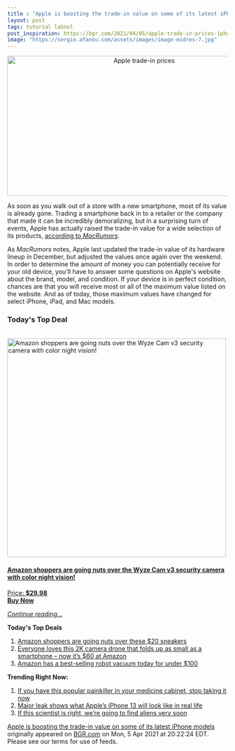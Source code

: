 ```yaml
---
title : "Apple is boosting the trade-in value on some of its latest iPhone models"
layout: post
tags: tutorial labnol
post_inspiration: https://bgr.com/2021/04/05/apple-trade-in-prices-iphone-ipad-mac-higher-value/
image: "https://sergio.afanou.com/assets/images/image-midres-7.jpg"
---
```


<center><a href="https://bgr.com/2021/04/05/apple-trade-in-prices-iphone-ipad-mac-higher-value/" class="bgr-rss-featured-image bgr-rss-test-class"><img loading="lazy" width="610" height="320" src="https://bgr.com/wp-content/uploads/2021/04/iPhone-Trade-In.jpg?quality=70&amp;strip=all&amp;w=610" class="attachment-feed_normal size-feed_normal wp-post-image" alt="Apple trade-in prices" loading="lazy" srcset="https://bgr.com/wp-content/uploads/2021/04/iPhone-Trade-In.jpg 1506w, https://bgr.com/wp-content/uploads/2021/04/iPhone-Trade-In.jpg?resize=150,79 150w, https://bgr.com/wp-content/uploads/2021/04/iPhone-Trade-In.jpg?resize=300,158 300w, https://bgr.com/wp-content/uploads/2021/04/iPhone-Trade-In.jpg?resize=768,403 768w, https://bgr.com/wp-content/uploads/2021/04/iPhone-Trade-In.jpg?resize=1024,538 1024w, https://bgr.com/wp-content/uploads/2021/04/iPhone-Trade-In.jpg?resize=610,320 610w, https://bgr.com/wp-content/uploads/2021/04/iPhone-Trade-In.jpg?resize=664,349 664w, https://bgr.com/wp-content/uploads/2021/04/iPhone-Trade-In.jpg?resize=1200,630 1200w, https://bgr.com/wp-content/uploads/2021/04/iPhone-Trade-In.jpg?resize=782,411 782w, https://bgr.com/wp-content/uploads/2021/04/iPhone-Trade-In.jpg?resize=827,434 827w, https://bgr.com/wp-content/uploads/2021/04/iPhone-Trade-In.jpg?resize=800,420 800w" sizes="(max-width: 610px) 100vw, 610px" title="Apple trade-in prices" /></a></center><p>As soon as you walk out of a store with a new smartphone, most of its value is already gone. Trading a smartphone back in to a retailer or the company that made it can be incredibly demoralizing, but in a surprising turn of events, Apple has actually raised the trade-in value for a wide selection of its products, <a href="https://www.macrumors.com/2021/04/05/apple-ipad-select-mac-iphone-11-trade-in-value/">according to <em>MacRumors</em></a>.</p>
<p>As <em>MacRumors</em> notes, Apple last updated the trade-in value of its hardware lineup in December, but adjusted the values once again over the weekend. In order to determine the amount of money you can potentially receive for your old device, you'll have to answer some questions on Apple's website about the brand, model, and condition. If your device is in perfect condition, chances are that you will receive most or all of the maximum value listed on the website. And as of today, those maximum values have changed for select iPhone, iPad, and Mac models.</p>
<h3>Today's Top Deal</h3>
<p><a href="https://www.amazon.com/dp/B08N66W9WG?tag=b0c55topdeals-20"><br><img height="500px" width="500px" src="https://m.media-amazon.com/images/I/51Zhst0pADL.jpg" alt="Amazon shoppers are going nuts over the Wyze Cam v3 security camera with color night vision!"><br></a></p>
<h4><a href="https://www.amazon.com/dp/B08N66W9WG?tag=b0c55rss-20">Amazon shoppers are going nuts over the Wyze Cam v3 security camera with color night vision!</a></h4>
<p><a href="https://www.amazon.com/dp/B08N66W9WG?tag=b0c55rss-20">Price: <strong>$29.98</strong></a><br><strong><a href="https://www.amazon.com/dp/B08N66W9WG?tag=b0c55rss-20">Buy Now</a></strong></p>
<p><a href="https://bgr.com/2021/04/05/apple-trade-in-prices-iphone-ipad-mac-higher-value/" class="more-link"><em>Continue reading...</em></a></p>

<p><strong>Today's Top Deals</strong></p>
<ol>
<li><a href="https://bgr.com/2021/04/05/amazon-shoppers-are-going-nuts-over-these-20-sneakers/?utm_source=rss&#038;utm_campaign=topdeals">Amazon shoppers are going nuts over these $20 sneakers</a></li>
<li><a href="https://bgr.com/2021/04/05/drone-with-camera-amazon-best-deal-april-2021-potensic-elfin/?utm_source=rss&#038;utm_campaign=topdeals">Everyone loves this 2K camera drone that folds up as small as a smartphone &#8211; now it&#8217;s $60 at Amazon</a></li>
<li><a href="https://bgr.com/2021/04/05/best-robot-vacuum-deals-on-amazon-april-2021/?utm_source=rss&#038;utm_campaign=topdeals">Amazon has a best-selling robot vacuum today for under $100</a></li>
</ol>

<p><strong>Trending Right Now:</strong></p>
<ol>
<li><a href="https://bgr.com/2021/04/05/drug-recall-acetaminophen-tablets/">If you have this popular painkiller in your medicine cabinet, stop taking it now</a></li>
<li><a href="https://bgr.com/2021/04/05/iphone-13-pro-release-notch-smaller-design-mockup/">Major leak shows what Apple&#8217;s iPhone 13 will look like in real life</a></li>
<li><a href="https://bgr.com/2021/04/05/alien-life-discovery-james-webb/">If this scientist is right, we’re going to find aliens very soon</a></li>
</ol>
<p><a href="https://bgr.com/2021/04/05/apple-trade-in-prices-iphone-ipad-mac-higher-value/">Apple is boosting the trade-in value on some of its latest iPhone models</a> originally appeared on <a href="http://bgr.com">BGR.com</a> on Mon, 5 Apr 2021 at 20:22:24 EDT. Please see our terms for use of feeds.</p>
